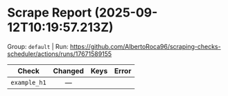 # Scrape Report (2025-09-12T10:19:57.213Z)

Group: `default`  |  Run: https://github.com/AlbertoRoca96/scraping-checks-scheduler/actions/runs/17671589155

| Check | Changed | Keys | Error |
|---|:---:|:--|:--|
| `example_h1` | — |  |  |
